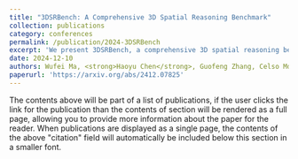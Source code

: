 ```yaml
---
title: "3DSRBench: A Comprehensive 3D Spatial Reasoning Benchmark"
collection: publications
category: conferences
permalink: /publication/2024-3DSRBench
excerpt: 'We present 3DSRBench, a comprehensive 3D spatial reasoning benchmark.'
date: 2024-12-10
authors: Wufei Ma, <strong>Haoyu Chen</strong>, Guofeng Zhang, Celso Mde Melo, Jieneng Chen, Alan Yuille
paperurl: 'https://arxiv.org/abs/2412.07825'
---
```


The contents above will be part of a list of publications, if the user clicks the link for the publication than the contents of section will be rendered as a full page, allowing you to provide more information about the paper for the reader. When publications are displayed as a single page, the contents of the above "citation" field will automatically be included below this section in a smaller font.
